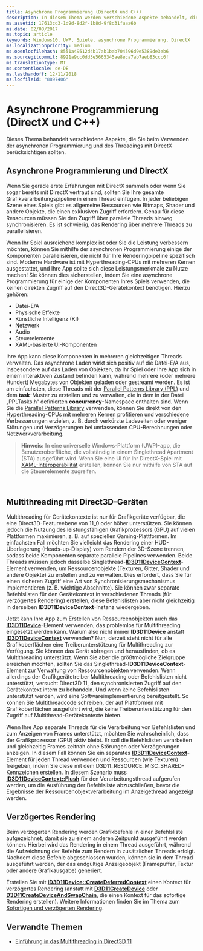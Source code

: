 ```yaml
---
title: Asynchrone Programmierung (DirectX und C++)
description: In diesem Thema werden verschiedene Aspekte behandelt, die Sie beim Verwenden der asynchronen Programmierung und des Threadings mit DirectX berücksichtigen sollten.
ms.assetid: 17613cd3-1d9d-8d2f-1b8d-9f8d31faaa6b
ms.date: 02/08/2017
ms.topic: article
keywords: Windows10, UWP, Spiele, asynchrone Programmierung, DirectX
ms.localizationpriority: medium
ms.openlocfilehash: 8551a49512d4b17ab1bab704596d9e5389de3eb6
ms.sourcegitcommit: 8921a9cc0dd3e5665345ae8eca7ab7aeb83ccc6f
ms.translationtype: MT
ms.contentlocale: de-DE
ms.lasthandoff: 12/11/2018
ms.locfileid: "8897406"
---
```

# <a name="asynchronous-programming-directx-and-c"></a>Asynchrone Programmierung (DirectX und C++)



Dieses Thema behandelt verschiedene Aspekte, die Sie beim Verwenden der asynchronen Programmierung und des Threadings mit DirectX berücksichtigen sollten.

## <a name="async-programming-and-directx"></a>Asynchrone Programmierung und DirectX


Wenn Sie gerade erste Erfahrungen mit DirectX sammeln oder wenn Sie sogar bereits mit DirectX vertraut sind, sollten Sie Ihre gesamte Grafikverarbeitungspipeline in einen Thread einfügen. In jeder beliebigen Szene eines Spiels gibt es allgemeine Ressourcen wie Bitmaps, Shader und andere Objekte, die einen exklusiven Zugriff erfordern. Genau für diese Ressourcen müssen Sie den Zugriff über parallele Threads hinweg synchronisieren. Es ist schwierig, das Rendering über mehrere Threads zu parallelisieren.

Wenn Ihr Spiel ausreichend komplex ist oder Sie die Leistung verbessern möchten, können Sie mithilfe der asynchronen Programmierung einige der Komponenten parallelisieren, die nicht für Ihre Renderingpipeline spezifisch sind. Moderne Hardware ist mit Hyperthreading-CPUs mit mehreren Kernen ausgestattet, und Ihre App sollte sich diese Leistungsmerkmale zu Nutze machen! Sie können dies sicherstellen, indem Sie eine asynchrone Programmierung für einige der Komponenten Ihres Spiels verwenden, die keinen direkten Zugriff auf den Direct3D-Gerätekontext benötigen. Hierzu gehören:

-   Datei-E/A
-   Physische Effekte
-   Künstliche Intelligenz (KI)
-   Netzwerk
-   Audio
-   Steuerelemente
-   XAML-basierte UI-Komponenten

Ihre App kann diese Komponenten in mehreren gleichzeitigen Threads verwalten. Das asynchrone Laden wirkt sich positiv auf die Datei-E/A aus, insbesondere auf das Laden von Objekten, da Ihr Spiel oder Ihre App sich in einem interaktiven Zustand befinden kann, während mehrere (oder mehrere Hundert) Megabytes von Objekten geladen oder gestreamt werden. Es ist am einfachsten, diese Threads mit der [Parallel Patterns Library (PPL)](https://msdn.microsoft.com/library/dd492418.aspx) und dem **task**-Muster zu erstellen und zu verwalten, die in dem in der Datei „PPLTasks.h“ definierten **concurrency**-Namespace enthalten sind. Wenn Sie die [Parallel Patterns Library](https://msdn.microsoft.com/library/dd492418.aspx) verwenden, können Sie direkt von den Hyperthreading-CPUs mit mehreren Kernen profitieren und verschiedene Verbesserungen erzielen, z. B. durch verkürzte Ladezeiten oder weniger Störungen und Verzögerungen bei umfassenden CPU-Berechnungen oder Netzwerkverarbeitung.

> **Hinweis:**  In eine universelle Windows-Plattform (UWP)-app, die Benutzeroberfläche, die vollständig in einem Singlethread Apartment (STA) ausgeführt wird. Wenn Sie eine UI für Ihr DirectX-Spiel mit [XAML-Interoperabilität](directx-and-xaml-interop.md) erstellen, können Sie nur mithilfe von STA auf die Steuerelemente zugreifen.

 

## <a name="multithreading-with-direct3d-devices"></a>Multithreading mit Direct3D-Geräten


Multithreading für Gerätekontexte ist nur für Grafikgeräte verfügbar, die eine Direct3D-Featureebene von 11\_0 oder höher unterstützen. Sie können jedoch die Nutzung des leistungsfähigen Grafikprozessors (GPU) auf vielen Plattformen maximieren, z. B. auf speziellen Gaming-Plattformen. Im einfachsten Fall möchten Sie vielleicht das Rendering einer HUD-Überlagerung (Heads-up-Display) vom Rendern der 3D-Szene trennen, sodass beide Komponenten separate parallele Pipelines verwenden. Beide Threads müssen jedoch dasselbe Singlethread-[**ID3D11DeviceContext**](https://msdn.microsoft.com/library/windows/desktop/ff476385)-Element verwenden, um Ressourcenobjekte (Texturen, Gitter, Shader und andere Objekte) zu erstellen und zu verwalten. Dies erfordert, dass Sie für einen sicheren Zugriff eine Art von Synchronisierungsmechanismus implementieren (z. B. wichtige Abschnitte). Sie können zwar separate Befehlslisten für den Gerätekontext in verschiedenen Threads (für verzögertes Rendering) erstellen, diese Befehlslisten aber nicht gleichzeitig in derselben **ID3D11DeviceContext**-Instanz wiedergeben.

Jetzt kann Ihre App zum Erstellen von Ressourcenobjekten auch das [**ID3D11Device**](https://msdn.microsoft.com/library/windows/desktop/ff476379)-Element verwenden, das problemlos für Multithreading eingesetzt werden kann. Warum also nicht immer **ID3D11Device** anstatt [**ID3D11DeviceContext**](https://msdn.microsoft.com/library/windows/desktop/ff476385) verwenden? Nun, derzeit steht nicht für alle Grafikoberflächen eine Treiberunterstützung für Multithreading zur Verfügung. Sie können das Gerät abfragen und herausfinden, ob es Multithreading unterstützt. Wenn Sie aber die größtmögliche Zielgruppe erreichen möchten, sollten Sie das Singlethread-**ID3D11DeviceContext**-Element zur Verwaltung von Ressourcenobjekten verwenden. Wenn allerdings der Grafikgerätetreiber Multithreading oder Befehlslisten nicht unterstützt, versucht Direct3D 11, den synchronisierten Zugriff auf den Gerätekontext intern zu behandeln. Und wenn keine Befehlslisten unterstützt werden, wird eine Softwareimplementierung bereitgestellt. So können Sie Multithreadcode schreiben, der auf Plattformen mit Grafikoberflächen ausgeführt wird, die keine Treiberunterstützung für den Zugriff auf Multithread-Gerätekontexte bieten.

Wenn Ihre App separate Threads für die Verarbeitung von Befehlslisten und zum Anzeigen von Frames unterstützt, möchten Sie wahrscheinlich, dass der Grafikprozessor (GPU) aktiv bleibt. Er soll die Befehlslisten verarbeiten und gleichzeitig Frames zeitnah ohne Störungen oder Verzögerungen anzeigen. In diesem Fall können Sie ein separates [**ID3D11DeviceContext**](https://msdn.microsoft.com/library/windows/desktop/ff476385)-Element für jeden Thread verwenden und Ressourcen (wie Texturen) freigeben, indem Sie diese mit dem D3D11\_RESOURCE\_MISC\_SHARED-Kennzeichen erstellen. In diesem Szenario muss [**ID3D11DeviceContext::Flush**](https://msdn.microsoft.com/library/windows/desktop/ff476425) für den Verarbeitungsthread aufgerufen werden, um die Ausführung der Befehlsliste abzuschließen, bevor die Ergebnisse der Ressourcenobjektverarbeitung im Anzeigethread angezeigt werden.

## <a name="deferred-rendering"></a>Verzögertes Rendering


Beim verzögerten Rendering werden Grafikbefehle in einer Befehlsliste aufgezeichnet, damit sie zu einem anderen Zeitpunkt ausgeführt werden können. Hierbei wird das Rendering in einem Thread ausgeführt, während die Aufzeichnung der Befehle zum Rendern in zusätzlichen Threads erfolgt. Nachdem diese Befehle abgeschlossen wurden, können sie in dem Thread ausgeführt werden, der das endgültige Anzeigeobjekt (Framepuffer, Textur oder andere Grafikausgabe) generiert.

Erstellen Sie mit [**ID3D11Device::CreateDeferredContext**](https://msdn.microsoft.com/library/windows/desktop/ff476505) einen Kontext für verzögertes Rendering (anstatt mit [**D3D11CreateDevice**](https://msdn.microsoft.com/library/windows/desktop/ff476082) oder [**D3D11CreateDeviceAndSwapChain**](https://msdn.microsoft.com/library/windows/desktop/ff476083), die einen Kontext für das sofortige Rendering erstellen). Weitere Informationen finden Sie im Thema zum [Sofortigen und verzögerten Rendering](https://msdn.microsoft.com/library/windows/desktop/ff476892).

## <a name="related-topics"></a>Verwandte Themen


* [Einführung in das Multithreading in Direct3D 11](https://msdn.microsoft.com/library/windows/desktop/ff476891)

 

 




